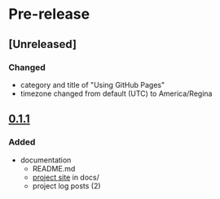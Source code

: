 # Pre-release

## [Unreleased]

### Changed

- category and title of "Using GitHub Pages"
- timezone changed from default (UTC) to America/Regina

## [0.1.1]

### Added

- documentation
  - README.md
  - [project site] in docs/
  - project log posts (2)

[project site]: http://aafc.devvyn.io/
[0.1.1]: https://github.com/devvyn/aafc-field-data/tree/v0.1.1
